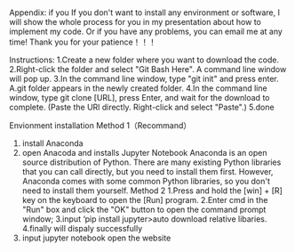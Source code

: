 # 
Appendix:
if you If you don't want to install any environment or software, I will show the whole process for you in my presentation about how to implement my code.
Or if you have any problems, you can email me at any time!
Thank you for your patience！！！

Instructions: 
1.Create a new folder where you want to download the code.
2.Right-click the folder and select "Git Bash Here". A command line window will pop up.
3.In the command line window, type "git init" and press enter. A.git folder appears in the newly created folder.
4.In the command line window, type git clone [URL], press Enter, and wait for the download to complete. (Paste the URl directly. Right-click and select "Paste".)
5.done

Envionment installation
Method 1（Recommand）
1. install Anaconda 
3. open Anacoda and installs Jupyter Notebook
Anaconda is an open source distribution of Python. There are many existing Python libraries that you can call directly, but you need to install them first. However, Anaconda comes with some common Python libraries, so you don't need to install them yourself.
Method 2
1.Press and hold the [win] + [R] key on the keyboard to open the [Run] program.
2.Enter cmd in the "Run" box and click the "OK" button to open the command prompt window;
3.input ‘pip install jupyter>auto download relative libaries.
4.finally will dispaly successfully
5. input jupyter notebook open the website




